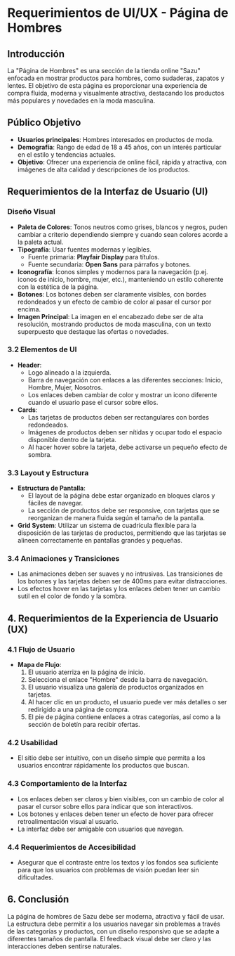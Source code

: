 # Requerimientos de UI/UX - Página de Hombres

## Introducción
La "Página de Hombres" es una sección de la tienda online "Sazu" enfocada en mostrar productos para hombres, como sudaderas, zapatos y lentes. 
El objetivo de esta página es proporcionar una experiencia de compra fluida, moderna y visualmente atractiva, destacando los productos más populares y novedades en la moda masculina.

## Público Objetivo
- **Usuarios principales**: Hombres interesados en productos de moda.
- **Demografía**: Rango de edad de 18 a 45 años, con un interés particular en el estilo y tendencias actuales.
- **Objetivo**: Ofrecer una experiencia de online fácil, rápida y atractiva, con imágenes de alta calidad y descripciones de los productos.

## Requerimientos de la Interfaz de Usuario (UI)

### Diseño Visual
- **Paleta de Colores**: Tonos neutros como grises, blancos y negros, puden cambiar a criterio dependiendo siempre y cuando sean colores acorde a la paleta actual.
- **Tipografía**: Usar fuentes modernas y legibles. 
    - Fuente primaria: **Playfair Display** para títulos.
    - Fuente secundaria: **Open Sans** para párrafos y botones.
- **Iconografía**: Íconos simples y modernos para la navegación (p.ej. iconos de inicio, hombre, mujer, etc.), manteniendo un estilo coherente con la estética de la página.
- **Botones**: Los botones deben ser claramente visibles, con bordes redondeados y un efecto de cambio de color al pasar el cursor por encima.
- **Imagen Principal**: La imagen en el encabezado debe ser de alta resolución, mostrando productos de moda masculina, con un texto superpuesto que destaque las ofertas o novedades.

### 3.2 Elementos de UI
- **Header**: 
    - Logo alineado a la izquierda.
    - Barra de navegación con enlaces a las diferentes secciones: Inicio, Hombre, Mujer, Nosotros.
    - Los enlaces deben cambiar de color y mostrar un icono diferente cuando el usuario pase el cursor sobre ellos.
- **Cards**: 
    - Las tarjetas de productos deben ser rectangulares con bordes redondeados.
    - Imágenes de productos deben ser nítidas y ocupar todo el espacio disponible dentro de la tarjeta.
    - Al hacer hover sobre la tarjeta, debe activarse un pequeño efecto de sombra.

### 3.3 Layout y Estructura
- **Estructura de Pantalla**:
    - El layout de la página debe estar organizado en bloques claros y fáciles de navegar.
    - La sección de productos debe ser responsive, con tarjetas que se reorganizan de manera fluida según el tamaño de la pantalla.
- **Grid System**: Utilizar un sistema de cuadrícula flexible para la disposición de las tarjetas de productos, permitiendo que las tarjetas se alineen correctamente en pantallas grandes y pequeñas.
  
### 3.4 Animaciones y Transiciones
- Las animaciones deben ser suaves y no intrusivas. Las transiciones de los botones y las tarjetas deben ser de 400ms para evitar distracciones.
- Los efectos hover en las tarjetas y los enlaces deben tener un cambio sutil en el color de fondo y la sombra.

## 4. Requerimientos de la Experiencia de Usuario (UX)

### 4.1 Flujo de Usuario
- **Mapa de Flujo**:
    1. El usuario aterriza en la página de inicio.
    2. Selecciona el enlace "Hombre" desde la barra de navegación.
    3. El usuario visualiza una galería de productos organizados en tarjetas.
    4. Al hacer clic en un producto, el usuario puede ver más detalles o ser redirigido a una página de compra.
    5. El pie de página contiene enlaces a otras categorías, así como a la sección de boletín para recibir ofertas.

### 4.2 Usabilidad
- El sitio debe ser intuitivo, con un diseño simple que permita a los usuarios encontrar rápidamente los productos que buscan.

### 4.3 Comportamiento de la Interfaz
- Los enlaces deben ser claros y bien visibles, con un cambio de color al pasar el cursor sobre ellos para indicar que son interactivos.
- Los botones y enlaces deben tener un efecto de hover para ofrecer retroalimentación visual al usuario.
- La interfaz debe ser amigable con usuarios que navegan.

### 4.4 Requerimientos de Accesibilidad
- Asegurar que el contraste entre los textos y los fondos sea suficiente para que los usuarios con problemas de visión puedan leer sin dificultades.

## 6. Conclusión
La página de hombres de Sazu debe ser moderna, atractiva y fácil de usar. La estructura debe permitir a los usuarios navegar sin problemas a través de las categorías y productos, 
con un diseño responsivo que se adapte a diferentes tamaños de pantalla. El feedback visual debe ser claro y las interacciones deben sentirse naturales.
